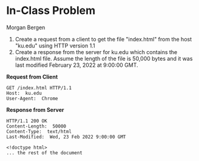 
# In-Class Problem

Morgan Bergen

1.  Create a request from a client to get the file "index.html" from the host "ku.edu" using HTTP version 1.1
2.  Create a response from the server for ku.edu which contains the index.html file.  Assume the length of the file is 50,000 bytes and it was last modified February 23, 2022 at 9:00:00 GMT.

**Request from Client**
```
GET /index.html HTTP/1.1
Host:  ku.edu
User-Agent:  Chrome
```

**Response from Server**
```
HTTP/1.1 200 OK
Content-Length:  50000
Content-Type:  text/html
Last-Modified:  Wed, 23 Feb 2022 9:00:00 GMT

<!doctype html>
... the rest of the document
```